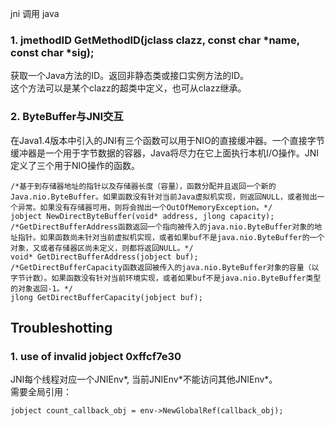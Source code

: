 jni 调用 java  

### 1. jmethodID GetMethodID(jclass clazz, const char \*name, const char \*sig);
获取一个Java方法的ID。返回非静态类或接口实例方法的ID。  
这个方法可以是某个clazz的超类中定义，也可从clazz继承。  
### 2. ByteBuffer与JNI交互
在Java1.4版本中引入的JNI有三个函数可以用于NIO的直接缓冲器。一个直接字节缓冲器是一个用于字节数据的容器，Java将尽力在它上面执行本机I/O操作。JNI定义了三个用于NIO操作的函数。  
```
/*基于到存储器地址的指针以及存储器长度（容量），函数分配并且返回一个新的Java.nio.ByteBuffer。如果函数没有针对当前Java虚拟机实现，则返回NULL，或者抛出一个异常。如果没有存储器可用，则将会抛出一个OutOfMemoryException。*/
jobject NewDirectByteBuffer(void* address, jlong capacity);
/*GetDirectBufferAddress函数返回一个指向被传入的java.nio.ByteBuffer对象的地址指针。如果函数尚未针对当前虚拟机实现，或者如果buf不是java.nio.ByteBuffer的一个对象，又或者存储器区尚未定义，则都将返回NULL。*/
void* GetDirectBufferAddress(jobject buf);
/*GetDirectBufferCapacity函数返回被传入的java.nio.ByteBuffer对象的容量（以字节计数）。如果函数没有针对当前环境实现，或者如果buf不是java.nio.ByteBuffer类型的对象返回-1。*/
jlong GetDirectBufferCapacity(jobject buf);
```

## Troubleshotting
### 1. use of invalid jobject 0xffcf7e30
JNI每个线程对应一个JNIEnv\*, 当前JNIEnv\*不能访问其他JNIEnv\*。  
需要全局引用：  
```
jobject count_callback_obj = env->NewGlobalRef(callback_obj);
```
